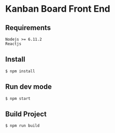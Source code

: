 # Kanban Board Front End

## Requirements

```
Nodejs >= 6.11.2
Reactjs
```

## Install

```
$ npm install
```

## Run dev mode

```
$ npm start
```

## Build Project

```
$ npm run build
```